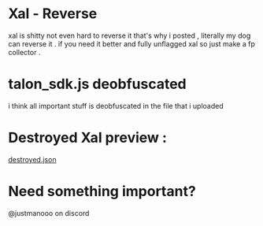 # Xal - Reverse
xal is shitty not even hard to reverse it that's why i posted , literally my dog can reverse it . if you need it better and fully unflagged xal so just make a fp collector . 


# talon_sdk.js deobfuscated 
i think all important stuff is deobfuscated in the file that i uploaded

# Destroyed Xal preview : 
[destroyed.json](https://github.com/Exploited7/epic-games-xal-reverse/files/15382206/destroyed.json)

# Need something important?
@justmanooo on discord
